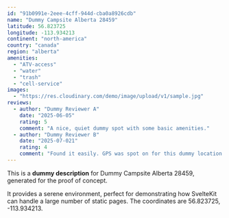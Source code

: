 ```yaml
---
id: "91b0991e-2eee-4cff-944d-cba0a8926cdb"
name: "Dummy Campsite Alberta 28459"
latitude: 56.823725
longitude: -113.934213
continent: "north-america"
country: "canada"
region: "alberta"
amenities:
  - "ATV-access"
  - "water"
  - "trash"
  - "cell-service"
images:
  - "https://res.cloudinary.com/demo/image/upload/v1/sample.jpg"
reviews:
  - author: "Dummy Reviewer A"
    date: "2025-06-05"
    rating: 5
    comment: "A nice, quiet dummy spot with some basic amenities."
  - author: "Dummy Reviewer B"
    date: "2025-07-021"
    rating: 4
    comment: "Found it easily. GPS was spot on for this dummy location."
---
```


This is a **dummy description** for Dummy Campsite Alberta 28459, generated for the proof of concept.

It provides a serene environment, perfect for demonstrating how SvelteKit can handle a large number of static pages. The coordinates are 56.823725, -113.934213.
